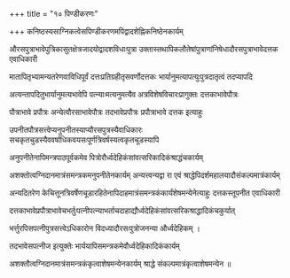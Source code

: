+++
title = "१० पिण्डीकरणः"

+++
कनिष्ठस्यसाग्निकत्वेसपिण्डीकरणमपिद्वादशेह्निकनिष्ठेनकार्यम्

औरसपुत्राभावेपुत्रिकासुतक्षेत्रजादयोद्वादशविधाःपुत्रा उक्तास्तथापिकलौतेषांपुत्राणांनिषेधादौरसपुत्राभावेदत्तक एवाधिकारी

मातापितृभ्यामन्यतरेणवाविधिपूर्वं दत्तःप्रतिग्रहीतृसवर्णोदत्तकः भार्यानुमत्यापत्युःपुत्रदातृत्वं तदप्यापदि

अत्यन्तापदितुभार्यानुमत्यभावेपि पत्‍न्याःमत्यनुमत्यैव अत्रविशेषविचारःप्रागुक्तः दत्तकाभावेपौत्रः

पौत्राभावे प्रपौत्रः अन्येत्वौरसाभावेपौत्रः तदभावेप्रपौत्रः प्रपौत्राभावे दत्तक इत्याहुः

उपनीतपौत्रसत्त्वेप्यनुपनीतस्याप्यौरसपुत्रस्यैवाधिकारः सचकृतचुडस्यैववर्षाधिकवयसःपूर्णत्रिवर्षस्यत्वकृतचूडस्यापि

अनुपनीतेनापिमन्त्रपाठपूर्वकमेव पित्रोरौर्ध्वदेहिकंसांवत्सरिकादिकंश्राद्धंचकार्यम्

अशक्तोत्वग्निदानमात्रंसमन्त्रकमनुपनीतेनकार्यम् अन्यत्त्वन्यद्वा रा एवं श्राद्धेपिदर्शमहालयादौसंकल्पमात्रंकार्यम्

अन्यदितरेण केचित्तूनत्रिवर्षेणचूडारहितेनापिदाहमात्रंसमन्त्रकंकार्यंशेषमन्येनेत्याहुः दत्तकस्तूपनीत एवाधिकारी

दत्तकाभावेप्रपौत्राभावेचभर्तुःपत्‍नीपत्‍न्याभर्ताचदाहाद्यौर्ध्वदेहिकंसांवत्सरिकश्राद्धादिकंचकुर्यात्

भर्त्तुरपिसपत्‍नीपुत्रसत्त्वेऽधिकारोन विदध्यादौरसःपुत्रोजनन्या और्ध्वदेहिकम् ।

तदभावेसपत्‍नीज इत्युक्तेः भार्ययापिसमन्त्रकमेवौर्ध्वदेहिकादिकंकार्यम्

अशक्तौत्वग्निदानमात्रंसमन्त्रकंकृत्वाशेषमन्येनकार्यम् श्राद्धे संकल्पमात्रंकृत्वाशेषमन्येन ॥
